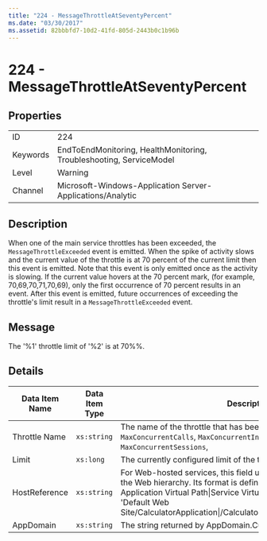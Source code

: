 ```yaml
---
title: "224 - MessageThrottleAtSeventyPercent"
ms.date: "03/30/2017"
ms.assetid: 82bbbfd7-10d2-41fd-805d-2443b0c1b96b
---
```

# 224 - MessageThrottleAtSeventyPercent
## Properties  


|||  
|-|-|  
|ID|224|  
|Keywords|EndToEndMonitoring, HealthMonitoring, Troubleshooting, ServiceModel|  
|Level|Warning|  
|Channel|Microsoft-Windows-Application Server-Applications/Analytic|  

## Description  
 When one of the main service throttles has been exceeded, the `MessageThrottleExceeded` event is emitted. When the spike of activity slows and the current value of the throttle is at 70 percent of the current limit then this event is emitted. Note that this event is only emitted once as the activity is slowing. If the current value hovers at the 70 percent mark, (for example, 70,69,70,71,70,69), only the first occurrence of 70 percent results in an event. After this event is emitted, future occurrences of exceeding the throttle's limit result in a `MessageThrottleExceeded` event.  

## Message  
 The '%1' throttle limit of '%2' is at 70%%.  

## Details  


| Data Item Name | Data Item Type |                                                                                                                                                  Description                                                                                                                                                  |
|----------------|----------------|---------------------------------------------------------------------------------------------------------------------------------------------------------------------------------------------------------------------------------------------------------------------------------------------------------------|
| Throttle Name  |  `xs:string`   |                                                                                      The name of the throttle that has been exceeded. Either `MaxConcurrentCalls`, `MaxConcurrentInstances`, or `MaxConcurrentSessions`,                                                                                      |
|     Limit      |   `xs:long`    |                                                                                                                                The currently configured limit of the throttle.                                                                                                                                |
| HostReference  |  `xs:string`   | For Web-hosted services, this field uniquely identifies the service in the Web hierarchy. Its format is defined as 'Web Site Name Application Virtual Path&#124;Service Virtual Path&#124;ServiceName'. Example: 'Default Web Site/CalculatorApplication&#124;/CalculatorService.svc&#124;CalculatorService'. |
|   AppDomain    |  `xs:string`   |                                                                                                                         The string returned by AppDomain.CurrentDomain.FriendlyName.                                                                                                                          |


